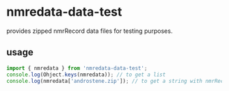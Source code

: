 # nmredata-data-test

provides zipped nmrRecord data files for testing purposes.

## usage

```js
import { nmredata } from 'nmredata-data-test';
console.log(Ohject.keys(nmredata)); // to get a list
console.log(nmredata['androstene.zip']); // to get a string with nmrRecord data
```

